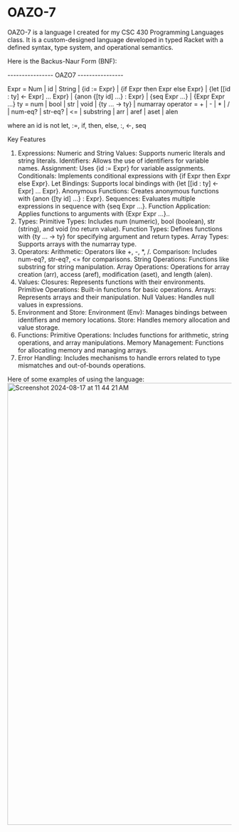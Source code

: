# OAZO-7
OAZO-7 is a language I created for my CSC 430 Programming Languages class. It is a custom-designed language developed in typed Racket with a defined syntax, type system, and operational semantics.

Here is the Backus-Naur Form (BNF):

---------------- OAZO7 ----------------

 Expr	 	=	 	Num
 	 	|	 	id
 	 	|	 	String
 	 	|	 	{id := Expr}
 	 	|	 	{if Expr then Expr else Expr}
	 	|	 	{let [[id : ty] <- Expr] ... Expr}
	 	|	 	{anon {[ty id] ...} : Expr}
 	 	|	 	{seq Expr ...}
 	 	|	 	{Expr Expr ...}
 ty	 	=	 	num
 	 	|	 	bool
 	 	|	 	str
 	 	|	 	void
 	 	|	 	{ty ... -> ty}
 	 	|	 	numarray
 operator	=	 	+
 	 	|	 	-
 	 	|	 	*
 	 	|	 	/
 	 	|	 	num-eq?
 	 	|	 	str-eq?
 	 	|	 	<=
 	 	|	 	substring
 	 	|	 	arr
 	 	|	 	aref
 	 	|	 	aset
 	 	|	 	alen

where an id is not let, :=, if, then, else, :, <-, seq

Key Features
1. Expressions:
  Numeric and String Values: Supports numeric literals and string literals.
  Identifiers: Allows the use of identifiers for variable names.
  Assignment: Uses {id := Expr} for variable assignments.
  Conditionals: Implements conditional expressions with {if Expr then Expr else Expr}.
  Let Bindings: Supports local bindings with {let [[id : ty] <- Expr] ... Expr}.
  Anonymous Functions: Creates anonymous functions with {anon {[ty id] ...} : Expr}.
  Sequences: Evaluates multiple expressions in sequence with {seq Expr ...}.
  Function Application: Applies functions to arguments with {Expr Expr ...}..
2. Types:
  Primitive Types: Includes num (numeric), bool (boolean), str (string), and void (no return value).
  Function Types: Defines functions with {ty ... -> ty} for specifying argument and return types.
  Array Types: Supports arrays with the numarray type.
3. Operators:
  Arithmetic: Operators like +, -, *, /.
  Comparison: Includes num-eq?, str-eq?, <= for comparisons.
  String Operations: Functions like substring for string manipulation.
  Array Operations: Operations for array creation (arr), access (aref), modification (aset), and length (alen).
4. Values:
  Closures: Represents functions with their environments.
  Primitive Operations: Built-in functions for basic operations.
  Arrays: Represents arrays and their manipulation.
  Null Values: Handles null values in expressions.
5. Environment and Store:
  Environment (Env): Manages bindings between identifiers and memory locations.
  Store: Handles memory allocation and value storage.
6. Functions:
  Primitive Operations: Includes functions for arithmetic, string operations, and array manipulations.
  Memory Management: Functions for allocating memory and managing arrays.
7. Error Handling:
  Includes mechanisms to handle errors related to type mismatches and out-of-bounds operations.

Here of some examples of using the language:
<img width="991" alt="Screenshot 2024-08-17 at 11 44 21 AM" src="https://github.com/user-attachments/assets/8a118dbb-de5c-429b-a920-35d9e0d5172c">

